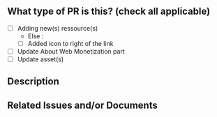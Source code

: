 <!--
For Work In Progress Pull Requests, please use the Draft PR feature,
[see here for further details](https://github.blog/2019-02-14-introducing-draft-pull-requests/).

Before submitting a Pull Request, please ensure you've done the following:
- [📖 Read the Contributing Guide](https://github.com/thomasbnt/awesome-web-monetization/blob/master/contributing.md).
- [📖 Read Code of Conduct](https://github.com/thomasbnt/awesome-web-monetization/blob/master/code-of-conduct.md).
- 👷‍♀️ Create small PRs. In most cases this will be possible.
- 📝 Use descriptive commit messages.
- 📗 Update any related documentation.
-->

## What type of PR is this? (check all applicable)

- [ ] Adding new(s) ressource(s)
    - Else : 
	- [ ] Added icon to right of the link 
- [ ] Update About Web Monetization part
- [ ] Update asset(s)

## Description
<!-- 
A clear description of your PR. 

-->

## Related Issues and/or Documents

<!-- 
For new sources, you don't need to fill out this part.

For the updated part of "About Web Monetization", fill in this part with the sources where you retrieved the information.

-->